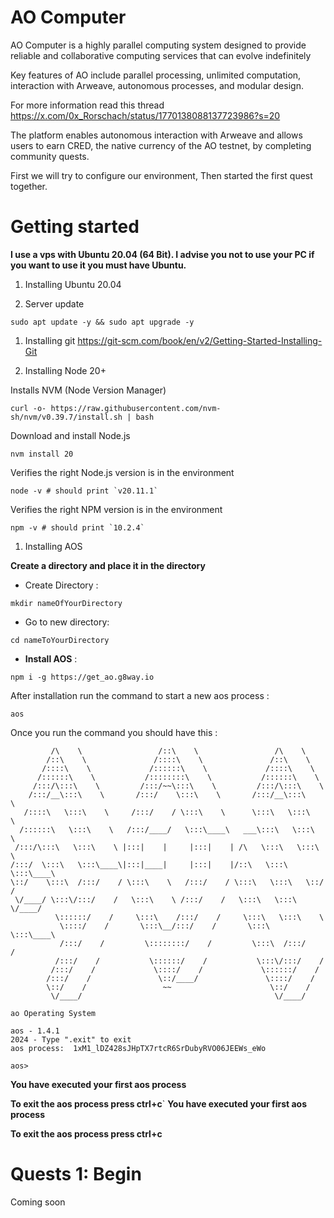 # AO Computer

AO Computer is a highly parallel computing system designed to provide reliable and collaborative computing services that can evolve indefinitely

Key features of AO include parallel processing, unlimited computation, interaction with Arweave, autonomous processes, and modular design.

For more information read this thread https://x.com/0x_Rorschach/status/1770138088137723986?s=20

The platform enables autonomous interaction with Arweave and allows users to earn CRED, the native currency of the AO testnet, by completing community quests.

First we will try to configure our environment, Then started the first quest together.

# Getting started
**I use a vps with Ubuntu 20.04 (64 Bit). I advise you not to use your PC if you want to use it you must have Ubuntu.**

1. Installing Ubuntu 20.04

1. Server update
```shell
sudo apt update -y && sudo apt upgrade -y
```
1. Installing git
https://git-scm.com/book/en/v2/Getting-Started-Installing-Git

1.  Installing Node 20+

Installs NVM (Node Version Manager)
```shell
curl -o- https://raw.githubusercontent.com/nvm-sh/nvm/v0.39.7/install.sh | bash
```
Download and install Node.js
```shell
nvm install 20
```
Verifies the right Node.js version is in the environment
```shell
node -v # should print `v20.11.1`
```
Verifies the right NPM version is in the environment
```shell
npm -v # should print `10.2.4`
```
1. Installing AOS

**Create a directory and place it in the directory**
- Create Directory : 
```shell
mkdir nameOfYourDirectory
```
- Go to new directory:
```shell
cd nameToYourDirectory
```
- **Install AOS** : 
```shell
npm i -g https://get_ao.g8way.io
```
After installation run the command to  start a new aos process : 
```shell
aos
```

Once you run the command you should have this :
```shell
         /\    \                 /::\    \                 /\    \
        /::\    \               /::::\    \               /::\    \
       /::::\    \             /::::::\    \             /::::\    \
      /::::::\    \           /::::::::\    \           /::::::\    \
     /:::/\:::\    \         /:::/~~\:::\    \         /:::/\:::\    \
    /:::/__\:::\    \       /:::/    \:::\    \       /:::/__\:::\    \
   /::::\   \:::\    \     /:::/    / \:::\    \      \:::\   \:::\    \
  /::::::\   \:::\    \   /:::/____/   \:::\____\   ___\:::\   \:::\    \
 /:::/\:::\   \:::\    \ |:::|    |     |:::|    | /\   \:::\   \:::\    \
/:::/  \:::\   \:::\____\|:::|____|     |:::|    |/::\   \:::\   \:::\____\
\::/    \:::\  /:::/    / \:::\    \   /:::/    / \:::\   \:::\   \::/    /
 \/____/ \:::\/:::/    /   \:::\    \ /:::/    /   \:::\   \:::\   \/____/
          \::::::/    /     \:::\    /:::/    /     \:::\   \:::\    \
           \::::/    /       \:::\__/:::/    /       \:::\   \:::\____\
           /:::/    /         \::::::::/    /         \:::\  /:::/    /
          /:::/    /           \::::::/    /           \:::\/:::/    /
         /:::/    /             \::::/    /             \::::::/    /
        /:::/    /               \::/____/               \::::/    /
        \::/    /                 ~~                      \::/    /
         \/____/                                           \/____/

ao Operating System

aos - 1.4.1
2024 - Type ".exit" to exit
aos process:  1xM1_lDZ428sJHpTX7rtcR6SrDubyRVO06JEEWs_eWo

aos>
```
**You have executed your first aos process** 

**To exit the aos process press ctrl+c**`
**You have executed your first aos process** 

**To exit the aos process press ctrl+c**

# Quests 1: Begin
Coming soon
